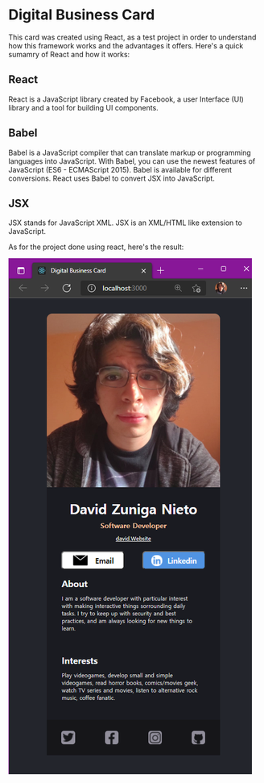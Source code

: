 # Digital Business Card

This card was created using React, as a test project in order to understand how this framework works and the advantages it offers.
Here's a quick sumamry of React and how it works:

## React
React is a JavaScript library created by Facebook, a user Interface (UI) library and a tool for building UI components.

## Babel

Babel is a JavaScript compiler that can translate markup or programming languages into JavaScript.
With Babel, you can use the newest features of JavaScript (ES6 - ECMAScript 2015).
Babel is available for different conversions. React uses Babel to convert JSX into JavaScript.

## JSX

JSX stands for JavaScript XML.
JSX is an XML/HTML like extension to JavaScript.

As for the project done using react, here's the result:

![alt text](./src/screenshot.png)

